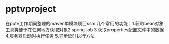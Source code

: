 # pptvproject
在pptv工作期间整理的maven单模块项目ssm
几个常用的功能：1.获取bean对象工具类便于在任何地方获取对象2.spring job  3.获取properties配置文件中的数据 4.服务器启动时执行任务 5.异步延时执行方法
